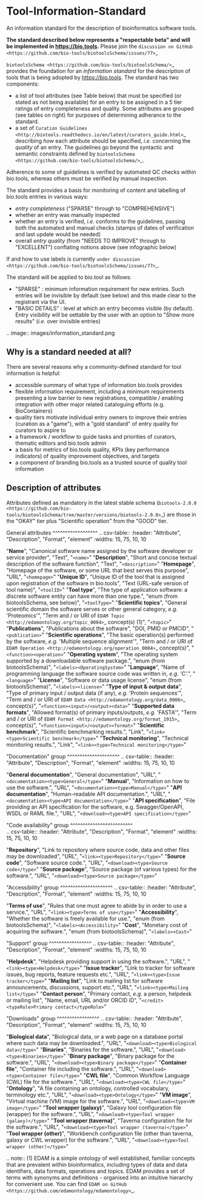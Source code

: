 # Tool-Information-Standard
An information standard for the description of bioinformatics software tools.

**The standard described below represents a "respectable beta" and will be implemented in https://bio.tools.**  Please join the `discussion on GitHub <https://github.com/bio-tools/biotoolsSchema/issues/77>`_

`biotoolsSchema <https://github.com/bio-tools/biotoolsSchema/>`_ provides the foundation for an *information standard* for the description of tools that is being adopted by https://bio.tools.  The standard has two components:

* a list of tool attributes (see Table below) that must be specified (or stated as not being available) for an entry to be assigned in a 5 tier ratings of entry completeness and quality.  Some attributes are grouped (see tables on right) for purposes of determining adherance to the standard.
* a set of `Curation Guidelines <http://biotools.readthedocs.io/en/latest/curators_guide.html>`_ describing *how* each attribute should be specified, *i.e.* concerning the *quality* of an entry.  The guidelines go beyond the syntactic and semantic constraints defined by `biotoolsSchema <https://github.com/bio-tools/biotoolsSchema/>`_.

Adherence to some of guidelines is verified by automated QC checks within bio.tools, whereas others must be verified by manual inspection.

The standard provides a basis for monitoring of content and labelling of bio.tools entries in various ways:

* *entry completeness* ("SPARSE" through to "COMPREHENSIVE")
* whether an entry was manually inspected
* whether an entry is verified, *i.e.* conforms to the guidelines, passing both the automated and manual checks (stamps of dates of verification and last update would be needed)
* overall *entry quality* (from "NEEDS TO IMPROVE" through to "EXCELLENT") conflating notions above (see infographic below)

If and how to use labels is currently `under discussion <https://github.com/bio-tools/biotoolsSchema/issues/77>`_.


The standard will be applied to bio.tool as follows:

* "SPARSE" : minimum information requirement for new entries.  Such entries will be invisible by default (see below) and this made clear to the registrant via the UI.
* "BASIC DETAILS" : level at which an entry becomes visible (by default).  Entry visibility will be settable by the user with an option to "Show more results" (*i.e.* over invisible entries)


.. image:: images/information_standard.png

Why is a standard needed at all?
--------------------------------	   
There are several reasons why a community-defined standard for tool information is helpful:

* accessible summary of what type of information bio.tools provides
* flexible information requirement, including a minimum requirements presenting a low barrier to new registrations, compatible / enabling integration with other major related cataloguing efforts (e.g. BioContainers)
* quality tiers motivate individual entry owners to improve their entries (curation as a "game"), with a "gold standard" of entry quality for curators to aspire to  
* a framework / workflow to guide tasks and priorities of curators, thematic editors and bio.tools admin
* a basis for metrics of bio.tools quality, KPIs (key performance indicators) of quality improvement objectives, and targets
* a component of branding bio.tools as a trusted source of quality tool information


   
Description of attributes
-------------------------

Attributes defined as mandatory in the latest stable schema (`biotools-2.0.0 <https://github.com/bio-tools/biotoolsSchema/tree/master/versions/biotools-2.0.0>`_) are those in the "OKAY" tier plus  "Scientific operation" from the "GOOD" tier.

General attributes
^^^^^^^^^^^^^^^^^^
.. csv-table:: 
   :header: "Attribute", "Description", "Format", "element"
   :widths: 15, 75, 10, 10
	    
   "**Name**", "Canonical software name assigned by the software developer or service provider", "Text", "``<name>``"
   "**Description**", "Short and concise textual description of the software function", "Text", "``<description>``"
   "**Homepage**", "Homepage of the software, or some URL that best serves this purpose", "URL", "``<homepage>``"
   "**Unique ID**", "Unique ID of the tool that is assigned upon registration of the software in bio.tools", "Text (URL-safe version of tool name)", "``<toolID>``"
   "**Tool type**", "The type of application software: a discrete software entity can have more than one type.", "enum (from biotoolsSchema, see below)", "``<toolType>``"
   "**Scientific topics**", "General scientific domain the software serves or other general category, *e.g.* 'Proteomics'", "Term and / or URI of `EDAM Topic <http://edamontology.org/topic_0004>`_ concept(s) (1)", "``<topic>``"
   "**Publications**", "Publications about the software", "DOI, PMID or PMCID", "``<publication>``"
   "**Scientific operations**", "The basic operation(s) performed by the software, *e.g.* 'Multiple sequence alignment'", "Term and / or URI of `EDAM Operation <http://edamontology.org/operation_0004>`_ concept(s)", "``<function><operation>``"
   "**Operating system**", "The operating system supported by a downloadable software package.", "enum (from biotoolsSchema)", "``<labels><OperatingSystem>``"
   "**Language**", "Name of programming language the software source code was written in, *e.g.* 'C'.", "``<language>``"
   "**License**", "Software or data usage license", "enum (from biotoolsSchema)", "``<labels><license>``"
   "**Type of input & output data**", "Type of primary input / output data (if any), *e.g.* 'Protein sequences'", "Term and / or URI of `EDAM Data <http://edamontology.org/data_0006>`_ concept(s)", "``<function><input>/<output><data>``"
   "**Supported data formats**", "Allowed format(s) of primary inputs/outputs, *e.g.* 'FASTA'", "Term and / or URI of `EDAM Format <http://edamontology.org/format_1915>`_ concept(s)", "``<function><input>/<output><format>``"
    "**Scientific benchmark**", "Scientific benchmarking results.", "Link", "``<link><type>Scientific benchmark</type>``"
    "**Technical monitoring**", "Technical monitoring results.", "Link", "``<link><type>Technical monitoring</type>``"



"Documentation" group
^^^^^^^^^^^^^^^^^^^^^
.. csv-table:: 
   :header: "Attribute", "Description", "Format", "element"
   :widths: 15, 75, 10, 10
    
   "**General documentation**", "General documentation", "URL", "``<documentation><type>General</type>``"
   "**Manual**", "Information on how to use the software.", "URL", "``<documentation><type>Manual</type>``"
   "**API documentation**", "Human-readable API documentation.", "URL", "``<documentation><type>API documentation</type>``"
   "**API specification**", "File providing an API specification for the software, e.g. Swagger/OpenAPI, WSDL or RAML file.", "URL", "``<download><type>API specification</type>``"

"Code availability" group
^^^^^^^^^^^^^^^^^^^^^^^^^    
.. csv-table:: 
   :header: "Attribute", "Description", "Format", "element"
   :widths: 15, 75, 10, 10

   "**Repository**", "Link to repository where source code, data and other files may be downloaded", "URL", "``<link><type>Repository</type>``"
   "**Source code**", "Software source code.", "URL", "``<download><type>Source code</type>``"
   "**Source package**", "Source package (of various types) for the software.", "URL", "``<download><type>Source package</type>``"

"Accessibility" group
^^^^^^^^^^^^^^^^^^^^^
.. csv-table:: 
   :header: "Attribute", "Description", "Format", "element"
   :widths: 15, 75, 10, 10

   "**Terms of use**", "Rules that one must agree to abide by in order to use a service.", "URL", "``<link><type>Terms of use</type>``"
   "**Accessibility**", "Whether the software is freely available for use.", "enum (from biotoolsSchema)", "``<labels><Accessibility>``"
   "**Cost**", "Monetary cost of acquiring the software.", "enum (from biotoolsSchema)", "``<labels><Cost>``"

"Support" group
^^^^^^^^^^^^^^^^^
.. csv-table:: 
   :header: "Attribute", "Description", "Format", "element"
   :widths: 15, 75, 10, 10

   "**Helpdesk**", "Helpdesk providing support in using the software.", "URL", "``<link><type>Helpdesk</type>``"
   "**Issue tracker**", "Link to tracker for software issues, bug reports, feature requests etc.", "URL", "``<link><type>Issue tracker</type>``"
   "**Mailing list**", "Link to mailing list for software announcements, discussions, support etc.", "URL", "``<link><type>Mailing list</type>``"
   "**Contact person**", "Primary contact, *e.g.* a person, helpdesk or mailing list", "Name, email, URL and/or ORCID iD",  "``<credit><typeRole>Primary contact</typeRole>``"

   
"Downloads" group
^^^^^^^^^^^^^^^^^
.. csv-table::
   :header: "Attribute", "Description", "Format", "element"
   :widths: 15, 75, 10, 10

   "**Biological data**", "Biological data, or a web page on a database portal where such data may be downloaded.", "URL", "``<download><type>Biological data</type>``"
   "**Binaries**", "Binaries for the software.", "URL", "``<download><type>Binaries</type>``"
   "**Binary package**", "Binary package for the software.", "URL", "``<download><type>Binary package</type>``"
   "**Container file**", "Container file including the software.", "URL", "``<download><type>Container file</type>``"
   "**CWL file**", "Common Workflow Language (CWL) file for the software.", "URL", "``<download><type>CWL file</type>``"
   "**Ontology**", "A file containing an ontology, controlled vocabulary, terminology etc.", "URL", "``<download><type>Ontology</type>``"
   "**VM image**", "Virtual machine (VM) image for the software.", "URL", "``<download><type>VM image</type>``"
   "**Tool wrapper (galaxy)**", "Galaxy tool configuration file (wrapper) for the software.", "URL", "``<download><type>Tool wrapper (galaxy)</type>``"
   "**Tool wrapper (taverna)**", "Taverna configuration file for the software.", "URL", "``<download><type>Tool wrapper (taverna)</type>``"
   "**Tool wrapper (other)**", "Workbench configuration file (other than taverna, galaxy or CWL wrapper) for the software.", "URL", "``<download><type>Tool wrapper (other)</type>``"

  
.. note:: (1) EDAM is a simple ontology of well established, familiar concepts that are prevalent within bioinformatics, including types of data and data identifiers, data formats, operations and topics. EDAM provides a set of terms with synonyms and definitions - organised into an intuitive hierarchy for convenient use.  You can find `EDAM on GitHub <https://github.com/edamontology/edamontology>`_.
